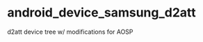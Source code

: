 android_device_samsung_d2att
============================

d2att device tree w/ modifications for AOSP
